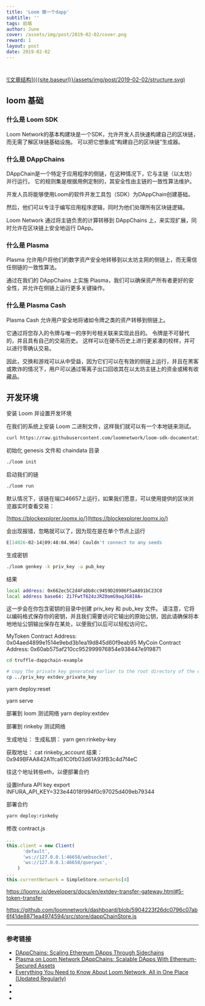 ```yaml
---
title: 'Loom 做一个dapp'
subtitle: ''
tags: 前端
author: June
cover: /assets/img/post/2019-02-02/cover.png
reward: 1
layout: post
date: 2019-02-02
---
```


# 

<a data-fancybox="gallery" href="{{site.baseurl}}/assets/img/post/2019-02-02/structure.svg">
![文章结构]({{site.baseurl}}/assets/img/post/2019-02-02/structure.svg)
</a>

## loom 基础

### 什么是 Loom SDK

Loom Network的基本构建块是一个SDK，允许开发人员快速构建自己的区块链，而无需了解区块链基础设施。 可以把它想象成“构建自己的区块链”生成器。

### 什么是 DAppChains

DAppChain是一个特定于应用程序的侧链，在这种情况下，它与主链（以太坊）并行运行。 它的规则集是根据用例定制的，其安全性由主链的一致性算法维护。

开发人员将能够使用Loom的软件开发工具包（SDK）为DAppChain创建基础。

然后，他们可以专注于编写应用程序逻辑，同时为他们处理所有区块链逻辑。

Loom Network 通过将主链负责的计算转移到 DAppChains 上，来实现扩展，同时允许在区块链上安全地运行 DApp。

### 什么是 Plasma

Plasma 允许用户将他们的数字资产安全地转移到以太坊主网的侧链上，而无需信任侧链的一致性算法。

通过在我们的 DAppChains 上实施 Plasma，我们可以确保资产所有者更好的安全性，并允许在侧链上运行更多关键操作。

### 什么是 Plasma Cash

Plasma Cash 允许用户安全地将诸如令牌之类的资产转移到侧链上。

它通过将您存入的令牌与唯一的序列号相关联来实现此目的。 令牌是不可替代的，并且具有自己的交易历史。 这样可以在硬币历史上进行更紧凑的校样，并可以进行零确认交易。

因此，交换和游戏可以从中受益，因为它们可以在有效的侧链上运行，并且在黑客或欺诈的情况下，用户可以通过等离子出口回收其在以太坊主链上的资金或稀有收藏品。



## 开发环境

安装 Loom 并设置开发环境

在我们的系统上安装 Loom 二进制文件，这样我们就可以有一个本地链来测试。

```bash
curl https://raw.githubusercontent.com/loomnetwork/loom-sdk-documentation/master/scripts/get_loom.sh | sh && chmod +x loom
```

初始化 genesis 文件和 chaindata 目录

```bash
./loom init
```

启动我们的链

```bash
./loom run
```

默认情况下，该链在端口46657上运行，如果我们愿意，可以使用提供的区块浏览器实时查看交易：

[https://blockexplorer.loomx.io/](https://blockexplorer.loomx.io/)

会出现报错，忽略就可以了，因为现在是在单个节点上运行
```bash
E[14026-02-14|09:48:04.964] Couldn't connect to any seeds                module=p2p
```

生成密钥
```bash
./loom genkey -k priv_key -a pub_key
```

结果

```bash
local address: 0x662ec5C2d4FaDb8cc9459D28986F5aA891bC23C0
local address base64: Zi7FwtT624zJRZ0omG9aqJG8I8A=
```

这一步会在你包含密钥的目录中创建 priv_key 和 pub_key 文件。 请注意，它将以编码格式保存你的密钥，并且我们需要访问它输出的原始公钥，因此请确保将本地地址公钥输出保存在某处，以便我们以后可以轻松访问它。

MyToken Contract Address: 0x04aed4899e1514e9ebd3b1ea19d845d60f9eab95
MyCoin Contract Address: 0x60ab575af210cc952999976854e938447e919871

```bash
cd truffle-dappchain-example
```


```bash
# copy the private key generated earlier to the root directory of the example repo
cp ../priv_key extdev_private_key
```

yarn deploy:reset

yarn serve

部署到 loom 测试网络
yarn deploy:extdev

部署到 rinkeby 测试网络

生成地址：
生成私钥：
yarn gen:rinkeby-key

获取地址：
cat rinkeby_account 
结果：
0x949BFAA842A1fca61C0fb03d61A93fB3c4d7f4eC

往这个地址转些eth，以便部署合约

设置Infura API key
export INFURA_API_KEY=323e44018f994f0c97025d409eb79344

部署合约
```bash
yarn deploy:rinkeby
```

修改 contract.js

```js
...
this.client = new Client(
      'default',
      'ws://127.0.0.1:46658/websocket',
      'ws://127.0.0.1:46658/queryws',
    )
...
this.currentNetwork = SimpleStore.networks[4]
```
https://loomx.io/developers/docs/en/extdev-transfer-gateway.html#5-token-transfer

https://github.com/loomnetwork/dashboard/blob/5904223f26dc0796c07ab6f41de8871ea4974594/src/store/dappChainStore.js

---

### 参考链接

* [DAppChains: Scaling Ethereum DApps Through Sidechains](https://medium.com/loom-network/dappchains-scaling-ethereum-dapps-through-sidechains-f99e51fff447)
* [Plasma on Loom Network DAppChains: Scalable DApps With Ethereum-Secured Assets](https://medium.com/loom-network/loom-network-plasma-5e86caaadef2)
* [Everything You Need to Know About Loom Network, All in One Place (Updated Regularly)](https://medium.com/loom-network/everything-you-need-to-know-about-loom-network-all-in-one-place-updated-regularly-64742bd839fe)
* []()
* []()
* []()